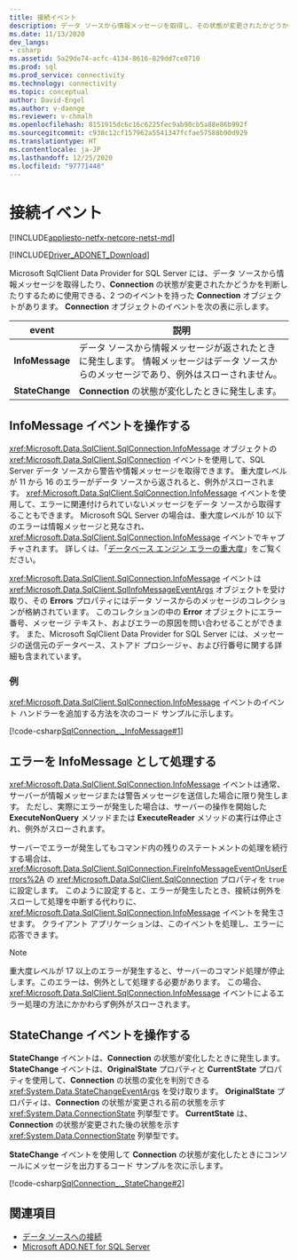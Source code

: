 ```yaml
---
title: 接続イベント
description: データ ソースから情報メッセージを取得し、その状態が変更されたかどうかを判断する接続イベント。
ms.date: 11/13/2020
dev_langs:
- csharp
ms.assetid: 5a29de74-acfc-4134-8616-829dd7ce0710
ms.prod: sql
ms.prod_service: connectivity
ms.technology: connectivity
ms.topic: conceptual
author: David-Engel
ms.author: v-daenge
ms.reviewer: v-chmalh
ms.openlocfilehash: 8151915dc6c16c6225fec9ab90cb5a88e86b992f
ms.sourcegitcommit: c938c12cf157962a5541347fcfae57588b90d929
ms.translationtype: HT
ms.contentlocale: ja-JP
ms.lasthandoff: 12/25/2020
ms.locfileid: "97771448"
---
```

# <a name="connection-events"></a>接続イベント

[!INCLUDE[appliesto-netfx-netcore-netst-md](../../includes/appliesto-netfx-netcore-netst-md.md)]

[!INCLUDE[Driver_ADONET_Download](../../includes/driver_adonet_download.md)]

Microsoft SqlClient Data Provider for SQL Server には、データ ソースから情報メッセージを取得したり、**Connection** の状態が変更されたかどうかを判断したりするために使用できる、2 つのイベントを持った **Connection** オブジェクトがあります。 **Connection** オブジェクトのイベントを次の表に示します。

|event|説明|  
|-----------|-----------------|  
|**InfoMessage**|データ ソースから情報メッセージが返されたときに発生します。 情報メッセージはデータ ソースからのメッセージであり、例外はスローされません。|  
|**StateChange**|**Connection** の状態が変化したときに発生します。|  

## <a name="work-with-the-infomessage-event"></a>InfoMessage イベントを操作する

<xref:Microsoft.Data.SqlClient.SqlConnection.InfoMessage> オブジェクトの <xref:Microsoft.Data.SqlClient.SqlConnection> イベントを使用して、SQL Server データ ソースから警告や情報メッセージを取得できます。 重大度レベルが 11 から 16 のエラーがデータ ソースから返されると、例外がスローされます。 <xref:Microsoft.Data.SqlClient.SqlConnection.InfoMessage> イベントを使用して、エラーに関連付けられていないメッセージをデータ ソースから取得することもできます。 Microsoft SQL Server の場合は、重大度レベルが 10 以下のエラーは情報メッセージと見なされ、<xref:Microsoft.Data.SqlClient.SqlConnection.InfoMessage> イベントでキャプチャされます。 詳しくは、「[データベース エンジン エラーの重大度](/sql/relational-databases/errors-events/database-engine-error-severities)」をご覧ください。

<xref:Microsoft.Data.SqlClient.SqlConnection.InfoMessage> イベントは <xref:Microsoft.Data.SqlClient.SqlInfoMessageEventArgs> オブジェクトを受け取り、その **Errors** プロパティにはデータ ソースからのメッセージのコレクションが格納されています。 このコレクションの中の **Error** オブジェクトにエラー番号、メッセージ テキスト、およびエラーの原因を問い合わせることができます。 また、Microsoft SqlClient Data Provider for SQL Server には、メッセージの送信元のデータベース、ストアド プロシージャ、および行番号に関する詳細も含まれています。

### <a name="example"></a>例

<xref:Microsoft.Data.SqlClient.SqlConnection.InfoMessage> イベントのイベント ハンドラーを追加する方法を次のコード サンプルに示します。

[!code-csharp[SqlConnection_._InfoMessage#1](~/../sqlclient/doc/samples/SqlConnection_InfoMessage_StateChange.cs#1)]

## <a name="handle-errors-as-infomessages"></a>エラーを InfoMessage として処理する

<xref:Microsoft.Data.SqlClient.SqlConnection.InfoMessage> イベントは通常、サーバーが情報メッセージまたは警告メッセージを送信した場合に限り発生します。 ただし、実際にエラーが発生した場合は、サーバーの操作を開始した **ExecuteNonQuery** メソッドまたは **ExecuteReader** メソッドの実行は停止され、例外がスローされます。

サーバーでエラーが発生してもコマンド内の残りのステートメントの処理を続行する場合は、<xref:Microsoft.Data.SqlClient.SqlConnection.FireInfoMessageEventOnUserErrors%2A> の <xref:Microsoft.Data.SqlClient.SqlConnection> プロパティを `true` に設定します。 このように設定すると、エラーが発生したとき、接続は例外をスローして処理を中断する代わりに、<xref:Microsoft.Data.SqlClient.SqlConnection.InfoMessage> イベントを発生させます。 クライアント アプリケーションは、このイベントを処理し、エラーに応答できます。

> [!NOTE]
> 重大度レベルが 17 以上のエラーが発生すると、サーバーのコマンド処理が停止します。このエラーは、例外として処理する必要があります。 この場合、<xref:Microsoft.Data.SqlClient.SqlConnection.InfoMessage> イベントによるエラー処理の方法にかかわらず例外がスローされます。

## <a name="work-with-the-statechange-event"></a>StateChange イベントを操作する

**StateChange** イベントは、**Connection** の状態が変化したときに発生します。 **StateChange** イベントは、**OriginalState** プロパティと **CurrentState** プロパティを使用して、**Connection** の状態の変化を判別できる <xref:System.Data.StateChangeEventArgs> を受け取ります。 **OriginalState** プロパティは、**Connection** の状態が変更される前の状態を示す <xref:System.Data.ConnectionState> 列挙型です。 **CurrentState** は、**Connection** の状態が変更された後の状態を示す <xref:System.Data.ConnectionState> 列挙型です。

**StateChange** イベントを使用して **Connection** の状態が変化したときにコンソールにメッセージを出力するコード サンプルを次に示します。

[!code-csharp[SqlConnection_._StateChange#2](~/../sqlclient/doc/samples/SqlConnection_InfoMessage_StateChange.cs#2)]

## <a name="see-also"></a>関連項目

- [データ ソースへの接続](connecting-to-data-source.md)
- [Microsoft ADO.NET for SQL Server](microsoft-ado-net-sql-server.md)
